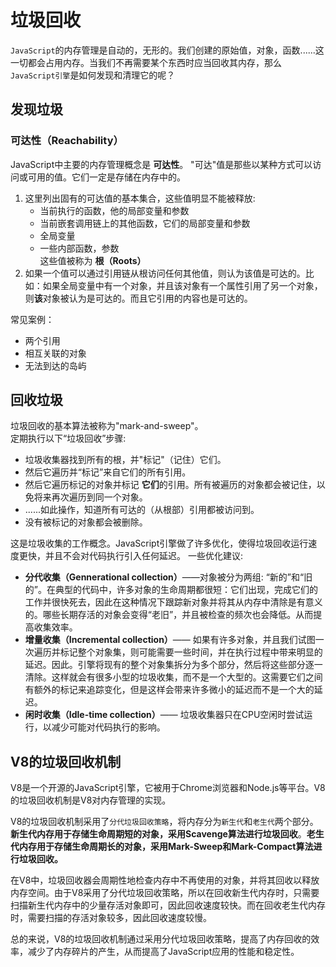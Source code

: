 # 垃圾回收  

`JavaScript`的内存管理是自动的，无形的。我们创建的原始值，对象，函数......这一切都会占用内存。当我们不再需要某个东西时应当回收其内存，那么`JavaScript引擎`是如何发现和清理它的呢？  

## 发现垃圾

### 可达性（Reachability）  
JavaScript中主要的内存管理概念是 **可达性**。
"可达"值是那些以某种方式可以访问或可用的值。它们一定是存储在内存中的。  

1. 这里列出固有的可达值的基本集合，这些值明显不能被释放:
   - 当前执行的函数，他的局部变量和参数
   - 当前嵌套调用链上的其他函数，它们的局部变量和参数
   - 全局变量
   - 一些内部函数，参数  
  这些值被称为 **根（Roots）**
2. 如果一个值可以通过引用链从根访问任何其他值，则认为该值是可达的。比如：如果全局变量中有一个对象，并且该对象有一个属性引用了另一个对象，则**该**对象被认为是可达的。而且它引用的内容也是可达的。

常见案例：

- 两个引用
- 相互关联的对象
- 无法到达的岛屿
  
## 回收垃圾

垃圾回收的基本算法被称为"mark-and-sweep"。  
定期执行以下“垃圾回收”步骤:

- 垃圾收集器找到所有的根，并"标记"（记住）它们。
- 然后它遍历并“标记”来自它们的所有引用。
- 然后它遍历标记的对象并标记 **它们**的引用。所有被遍历的对象都会被记住，以免将来再次遍历到同一个对象。
- ......如此操作，知道所有可达的（从根部）引用都被访问到。
- 没有被标记的对象都会被删除。

这是垃圾收集的工作概念。JavaScript引擎做了许多优化，使得垃圾回收运行速度更快，并且不会对代码执行引入任何延迟。
一些优化建议:

- **分代收集（Gennerational collection）**——对象被分为两组: “新的”和“旧的”。在典型的代码中，许多对象的生命周期都很短：它们出现，完成它们的工作并很快死去，因此在这种情况下跟踪新对象并将其从内存中清除是有意义的。哪些长期存活的对象会变得“老旧”，并且被检查的频次也会降低。从而提高收集效率。
- **增量收集（Incremental collection）**—— 如果有许多对象，并且我们试图一次遍历并标记整个对象集，则可能需要一些时间，并在执行过程中带来明显的延迟。因此。引擎将现有的整个对象集拆分为多个部分，然后将这些部分逐一清除。这样就会有很多小型的垃圾收集，而不是一个大型的。这需要它们之间有额外的标记来追踪变化，但是这样会带来许多微小的延迟而不是一个大的延迟。
- **闲时收集（Idle-time collection）**—— 垃圾收集器只在CPU空闲时尝试运行，以减少可能对代码执行的影响。


## V8的垃圾回收机制
V8是一个开源的JavaScript引擎，它被用于Chrome浏览器和Node.js等平台。V8的垃圾回收机制是V8对内存管理的实现。

V8的垃圾回收机制采用了`分代垃圾回收策略`，将内存分为`新生代`和`老生代`两个部分。**新生代内存用于存储生命周期短的对象，采用Scavenge算法进行垃圾回收**。**老生代内存用于存储生命周期长的对象，采用Mark-Sweep和Mark-Compact算法进行垃圾回收。**

在V8中，垃圾回收器会周期性地检查内存中不再使用的对象，并将其回收以释放内存空间。由于V8采用了分代垃圾回收策略，所以在回收新生代内存时，只需要扫描新生代内存中的少量存活对象即可，因此回收速度较快。而在回收老生代内存时，需要扫描的存活对象较多，因此回收速度较慢。

总的来说，V8的垃圾回收机制通过采用分代垃圾回收策略，提高了内存回收的效率，减少了内存碎片的产生，从而提高了JavaScript应用的性能和稳定性。
